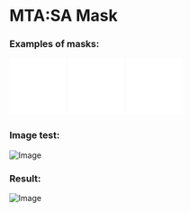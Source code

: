 # MTA:SA Mask

### Examples of masks:
<p>
  <img src="/masks/circle.png" width="100" height="100">
  <img src="/masks/triangle.png" width="100" height="100">
  <img src="/masks/star.png" width="100" height="100">
</p>

### Image test: 
![Image](https://i.ibb.co/Rb39rG9/download.jpg)

### Result:

![Image](https://i.ibb.co/YB1h5T1/image.png)
